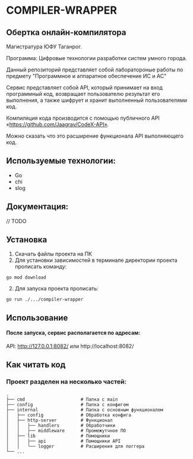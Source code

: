 # COMPILER-WRAPPER

## Обертка онлайн-компилятора

Магистратура ЮФУ Таганрог.

Программа: Цифровые технологии разработки систем умного города.

Данный репозиторий представляет собой лаборатороные работы по предмету "Программное и аппаратное обеспечение ИС и АС"

Сервис представляет собой API, который принимает на вход программный код, возвращает пользователю результат его выполнения, а также шифрует и хранит выполненный пользователями код.

Компиляция кода производится с помощью публичного API «https://github.com/Jaagrav/CodeX-API».

Можно сказать что это расширение функционала API выполняющего код.

## Используемые технологии:

- Go
- chi
- slog

## Документация:

// TODO

## Установка

1. Скачать файлы проекта на ПК
2. Для установки зависимостей в терминале директории проекта прописать команду:

```
go mod download
```
2. Для запуска проекта прописать:

```
go run ./.../compiler-wrapper
```

## Использование

#### После запуска, сервис располагается по адресам:

API: http://127.0.0.1:8082/ или http://localhost:8082/

## Как читать код

### Проект разделен на несколько частей:

    .
    ├── cmd                     # Папка с main
    ├── config                  # Папка с конфигом
    ├── internal                # Папка с основным функционалом
    │   ├── config              # Обработка конфига
    │   ├── http-server         # Функционал
    │   │   ├── handlers        # Обработчики
    │   │   ├── middleware      # Промежутчное ПО
    │   ├── lib                 # Помощники
    │   │   ├── api             # Помощники API
    │   │   └── logger          # Расширения для логгера
    └── ...